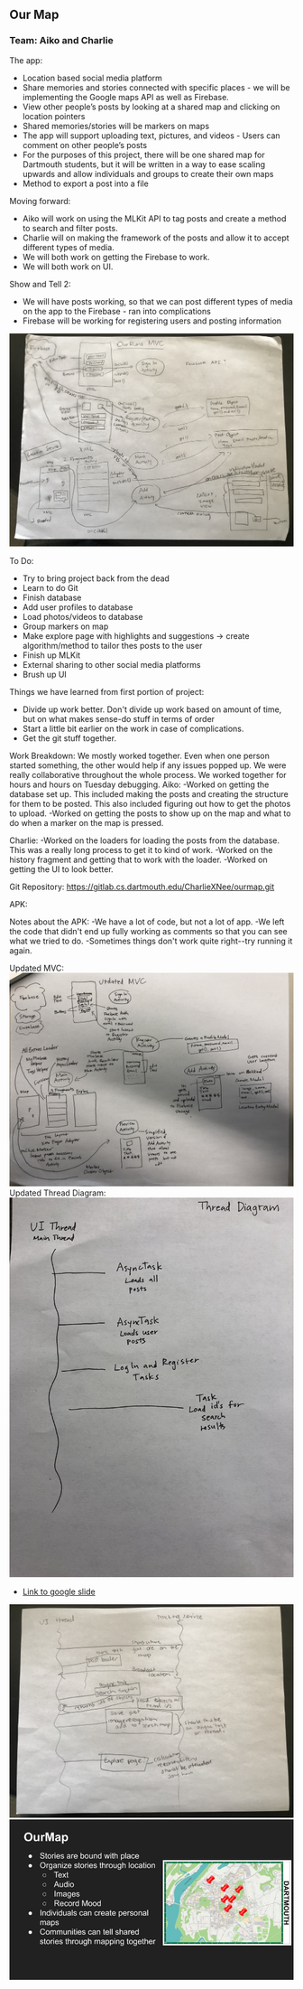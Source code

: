 ## Our Map

### Team: Aiko and Charlie

The app:
- Location based social media platform
- Share memories and stories connected with specific places - we will be implementing the Google maps API as well as Firebase.
- View other people’s posts by looking at a shared map and clicking on location pointers
- Shared memories/stories will be markers on maps
- The app will support uploading text, pictures, and videos
- Users can comment on other people’s posts
- For the purposes of this project, there will be one shared map for Dartmouth students, but it will be written in a way to ease scaling upwards and allow individuals and groups to create their own maps
- Method to export a post into a file

Moving forward:
- Aiko will work on using the MLKit API to tag posts and create a method to search and filter posts. 
- Charlie will on making the framework of the posts and allow it to accept different types of media.
- We will both work on getting the Firebase to work. 
- We will both work on UI. 

Show and Tell 2:
- We will have posts working, so that we can post different types of media on the app to the Firebase - ran into complications
- Firebase will be working for registering users and posting information

<img src="IMG_5056 2.jpg" alt="img"/>

To Do:
- Try to bring project back from the dead
- Learn to do Git
- Finish database
- Add user profiles to database
- Load photos/videos to database 
- Group markers on map
- Make explore page with highlights and suggestions -> create algorithm/method to tailor thes posts to the user
- Finish up MLKit
- External sharing to other social media platforms
- Brush up UI

Things we have learned from first portion of project:
- Divide up work better. Don't divide up work based on amount of time, but on what makes sense-do stuff in terms of order
- Start a little bit earlier on the work in case of complications.
- Get the git stuff together. 

Work Breakdown:
We mostly worked together. Even when one person started something, the other would help if any issues popped up. We were really collaborative throughout the whole process. We worked together for hours and hours on Tuesday debugging. 
Aiko:
-Worked on getting the database set up. This included making the posts and creating the structure for them to be posted. This also included figuring out how to get the photos to upload.
-Worked on getting the posts to show up on the map and what to do when a marker on the map is pressed.

Charlie:
-Worked on the loaders for loading the posts from the database. This was a really long process to get it to kind of work.
-Worked on the history fragment and getting that to work with the loader.
-Worked on getting the UI to look better.

Git Repository:
https://gitlab.cs.dartmouth.edu/CharlieXNee/ourmap.git

APK:

Notes about the APK:
-We have a lot of code, but not a lot of app.
-We left the code that didn't end up fully working as comments so that you can see what we tried to do.
-Sometimes things don't work quite right--try running it again.

Updated MVC:
<img src="IMG_0120.jpg" alt="img"/>
Updated Thread Diagram:
<img src="IMG_0117.jpg" alt="img"/>

- <a href="https://docs.google.com/presentation/d/1333Yhdu7ZHfD8_deQbttFk-vkqlfNNTGXdntPZVN9iU/edit?usp=sharing">Link to google slide</a>
<img src="IMG_5057.jpg" alt="img"/>
<img src="Nee Pitch Slide.jpg" alt="img"/>

